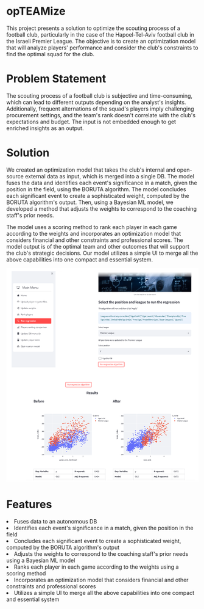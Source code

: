 
# opTEAMize
This project presents a solution to optimize the scouting process of a football club, particularly in the case of the Hapoel-Tel-Aviv football club in the Israeli Premier League. The objective is to create an optimization model that will analyze players' performance and consider the club's constraints to find the optimal squad for the club.

# Problem Statement
The scouting process of a football club is subjective and time-consuming, which can lead to different outputs depending on the analyst's insights. Additionally, frequent alternations of the squad's players imply challenging procurement settings, and the team's rank doesn't correlate with the club's expectations and budget. The input is not embedded enough to get enriched insights as an output.

# Solution
We created an optimization model that takes the club's internal and open-source external data as input, which is merged into a single DB. The model fuses the data and identifies each event's significance in a match, given the position in the field, using the BORUTA algorithm. The model concludes each significant event to create a sophisticated weight, computed by the BORUTA algorithm's output. Then, using a Bayesian ML model, we developed a method that adjusts the weights to correspond to the coaching staff's prior needs.

The model uses a scoring method to rank each player in each game according to the weights and incorporates an optimization model that considers financial and other constraints and professional scores. The model output is of the optimal team and other outcomes that will support the club's strategic decisions. Our model utilizes a simple UI to merge all the above capabilities into one compact and essential system.

![My Image](./regression_img.png)
# Features
<li> Fuses data to an autonomous DB</li>
<li> Identifies each event's significance in a match, given the position in the field</li>
<li> Concludes each significant event to create a sophisticated weight, computed by the BORUTA algorithm's output</li>
<li> Adjusts the weights to correspond to the coaching staff's prior needs using a Bayesian ML model</li>
<li> Ranks each player in each game according to the weights using a scoring method</li>

<li> Incorporates an optimization model that considers financial and other constraints and professional scores</li>
<li> Utilizes a simple UI to merge all the above capabilities into one compact and essential system</li>

